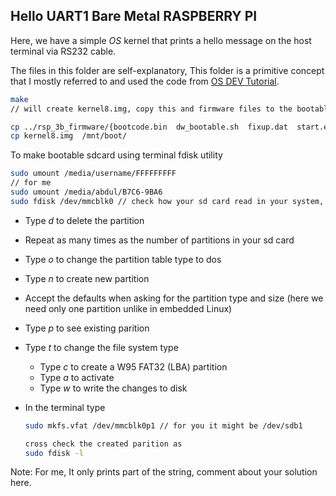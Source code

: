 ## Hello UART1 Bare Metal RASPBERRY PI

Here, we have a simple *OS* kernel that prints a hello message on the host terminal via RS232 cable.

The files in this folder are self-explanatory, This folder is a primitive concept that I mostly referred to and used the code from
<a href="https://wiki.osdev.org/Raspberry_Pi_Bare_Bones" class="custom-link">OS DEV Tutorial</a>.

```bash
make
// will create kernel8.img, copy this and firmware files to the bootable sdcard

cp ../rsp_3b_firmware/{bootcode.bin  dw_bootable.sh  fixup.dat  start.elf} /mnt/boot/
cp kernel8.img  /mnt/boot/
```

To make bootable sdcard using terminal fdisk utility
```bash
sudo umount /media/username/FFFFFFFFF
// for me 
sudo umount /media/abdul/B7C6-9BA6
sudo fdisk /dev/mmcblk0 // check how your sd card read in your system, its very important
```



- Type *d* to delete the partition
- Repeat as many times as the number of partitions in your sd card
- Type *o* to change the partition table type to dos
- Type *n* to create new partition  
- Accept the defaults when asking for the partition type and size (here we need only one partition unlike in embedded Linux)
- Type *p* to see existing parition
- Type *t* to change the file system type
	- Type *c* to create a W95 FAT32 (LBA) partition
	- Type *a* to activate
	- Type *w* to write the changes to disk

- In the terminal type
	```bash
	sudo mkfs.vfat /dev/mmcblk0p1 // for you it might be /dev/sdb1

	cross check the created parition as 
	sudo fdisk -l
	```
	
Note: For me, It only prints part of the string, comment about your solution here.
